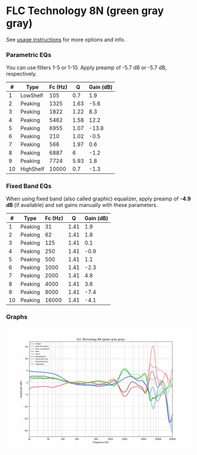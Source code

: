 # FLC Technology 8N (green gray gray)
See [usage instructions](https://github.com/jaakkopasanen/AutoEq#usage) for more options and info.

### Parametric EQs
You can use filters 1-5 or 1-10. Apply preamp of -5.7 dB or -5.7 dB, respectively.

|   # | Type      |   Fc (Hz) |    Q |   Gain (dB) |
|-----|-----------|-----------|------|-------------|
|   1 | LowShelf  |       105 | 0.7  |         1.9 |
|   2 | Peaking   |      1325 | 1.63 |        -5.6 |
|   3 | Peaking   |      1822 | 1.22 |         8.3 |
|   4 | Peaking   |      5462 | 1.58 |        12.2 |
|   5 | Peaking   |      6955 | 1.07 |       -13.8 |
|   6 | Peaking   |       210 | 1.02 |        -0.5 |
|   7 | Peaking   |       566 | 1.97 |         0.6 |
|   8 | Peaking   |      6887 | 6    |        -1.2 |
|   9 | Peaking   |      7724 | 5.93 |         1.8 |
|  10 | HighShelf |     10000 | 0.7  |        -1.3 |

### Fixed Band EQs
When using fixed band (also called graphic) equalizer, apply preamp of **-4.9 dB** (if available) and set gains manually with these parameters.

|   # | Type    |   Fc (Hz) |    Q |   Gain (dB) |
|-----|---------|-----------|------|-------------|
|   1 | Peaking |        31 | 1.41 |         1.9 |
|   2 | Peaking |        62 | 1.41 |         1.8 |
|   3 | Peaking |       125 | 1.41 |         0.1 |
|   4 | Peaking |       250 | 1.41 |        -0.9 |
|   5 | Peaking |       500 | 1.41 |         1.1 |
|   6 | Peaking |      1000 | 1.41 |        -2.3 |
|   7 | Peaking |      2000 | 1.41 |         4.8 |
|   8 | Peaking |      4000 | 1.41 |         3.6 |
|   9 | Peaking |      8000 | 1.41 |        -7.4 |
|  10 | Peaking |     16000 | 1.41 |        -4.1 |

### Graphs
![](./FLC%20Technology%208N%20(green%20gray%20gray).png)

